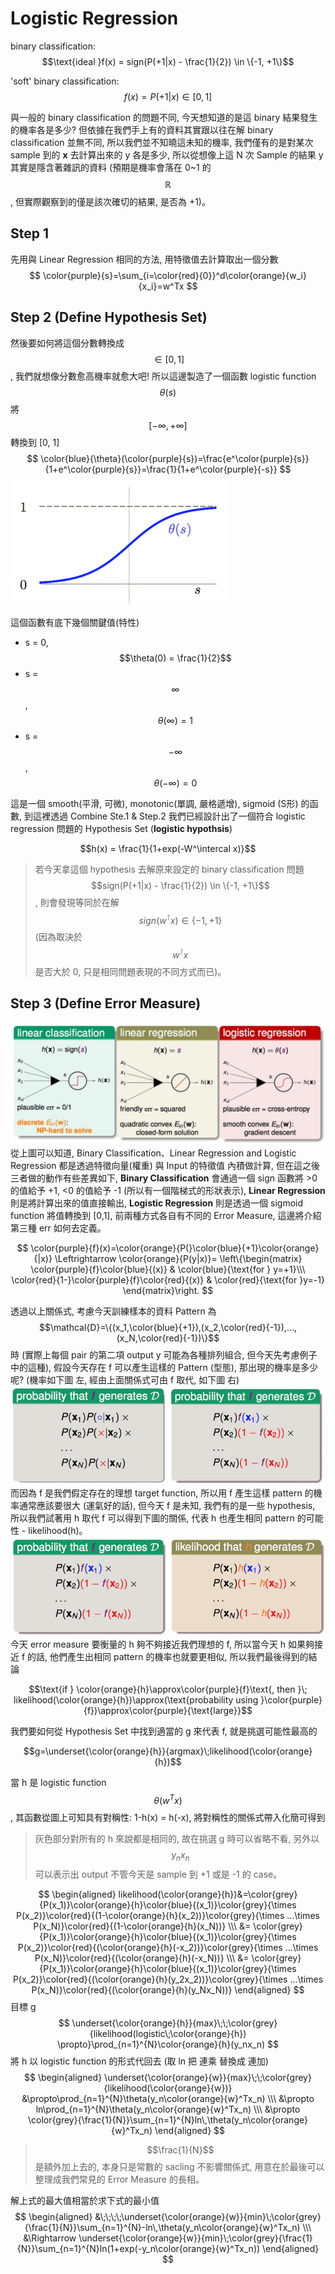# Logistic Regression

binary classification: $$\text{ideal }f(x) = sign(P(+1|x) - \frac{1}{2}) \in \{-1, +1\}$$

'soft' binary classification: $$f(x) = P(+1|x) \in [0, 1]$$

與一般的 binary classification 的問題不同, 今天想知道的是這 binary 結果發生的機率各是多少? 但依據在我們手上有的資料其實跟以往在解 binary classification 並無不同, 所以我們並不知曉這未知的機率, 我們僅有的是對某次 sample 到的 **x** 去計算出來的 y 各是多少, 所以從想像上這 N 次 Sample 的結果 y 其實是隱含著雜訊的資料 (預期是機率會落在 0~1 的 $$\mathbb{R}$$, 但實際觀察到的僅是該次確切的結果, 是否為 +1)。

## Step 1
先用與 Linear Regression 相同的方法, 用特徵值去計算取出一個分數
$$
\color{purple}{s}=\sum_{i=\color{red}{0}}^d\color{orange}{w_i}{x_i}=w^Tx
$$
## Step 2 (Define Hypothesis Set)
然後要如何將這個分數轉換成 $$\in [0, 1]$$, 我們就想像分數愈高機率就愈大吧! 所以這邊製造了一個函數 logistic function $$\theta(s)$$ 將 $$[-\infty,+\infty]$$ 轉換到 [0, 1]
$$
\color{blue}{\theta}(\color{purple}{s})=\frac{e^\color{purple}{s}}{1+e^\color{purple}{s}}=\frac{1}{1+e^\color{purple}{-s}}
$$
![](sigmoid_function.png)

這個函數有底下幾個關鍵值(特性)
* s = 0, $$\theta(0) = \frac{1}{2}$$
* s = $$\infty$$, $$\theta(\infty) = 1$$
* s = $$-\infty$$, $$\theta(-\infty) = 0$$

這是一個 smooth(平滑, 可微), monotonic(單調, 嚴格遞增), sigmoid (S形) 的函數, 到這裡透過 Combine Ste.1 & Step.2 我們已經設計出了一個符合 logistic regression 問題的 Hypothesis Set (**logistic hypothsis**)

$$h(x) = \frac{1}{1+exp(-W^\intercal x)}$$

> 若今天拿這個 hypothesis 去解原來設定的 binary classification 問題 $$sign(P(+1|x) - \frac{1}{2}) \in \{-1, +1\}$$, 則會發現等同於在解 $$sign(w^\intercal x) \in \{-1, +1\}$$ (因為取決於 $$w^\intercal x$$ 是否大於 0, 只是相同問題表現的不同方式而已)。

## Step 3 (Define Error Measure)
![](model_compare.jpg)
從上圖可以知道, Binary Classification、Linear Regression and Logistic Regression 都是透過特徵向量(權重) 與 Input 的特徵值 內積做計算, 但在這之後三者做的動作有些差異如下, **Binary Classification** 會通過一個 sign 函數將 >0 的值給予 +1, <0 的值給予 -1 (所以有一個階梯式的形狀表示), **Linear Regression** 則是將計算出來的值直接輸出, **Logistic Regression** 則是透過一個 sigmoid function 將值轉換到 [0,1], 前兩種方式各自有不同的 Error Measure, 這邊將介紹第三種 err 如何去定義。

$$
\color{purple}{f}(x)=\color{orange}{P(}\color{blue}{+1}\color{orange}{|x)} \Leftrightarrow \color{orange}{P(y|x)}=
\left\{\begin{matrix}
\color{purple}{f}\color{blue}{(x)} & \color{blue}{\text{for } y=+1}\\\
\color{red}{1-}\color{purple}{f}\color{red}{(x)} & \color{red}{\text{for }y=-1}
\end{matrix}\right.
$$

透過以上關係式, 考慮今天訓練樣本的資料 Pattern 為 $$\mathcal{D}=\{(x_1,\color{blue}{+1}),(x_2,\color{red}{-1}),...,(x_N,\color{red}{-1})\}$$ 時 (實際上每個 pair 的第二項 output y 可能為各種排列組合, 但今天先考慮例子中的這種), 假設今天存在 f 可以產生這樣的 Pattern (型態), 那出現的機率是多少呢? (機率如下圖 左, 經由上面關係式可由 f 取代, 如下圖 右)
![](probs_and_likelihood.jpg)
而因為 f 是我們假定存在的理想 target function, 所以用 f 產生這樣 pattern 的機率通常應該要很大 (運氣好的話), 但今天 f 是未知, 我們有的是一些 hypothesis, 所以我們試著用 h 取代 f 可以得到下圖的關係, 代表 h 也產生相同 pattern 的可能性 - likelihood(h)。
![](probs_and_likelihood_2.png)
今天 error measure 要衡量的 h 夠不夠接近我們理想的 f, 所以當今天 h 如果夠接近 f 的話, 他們產生出相同 pattern 的機率也就要更相似, 所以我們最後得到的結論

$$\text{if } \color{orange}{h}\approx\color{purple}{f}\text{, then }\; likelihood(\color{orange}{h})\approx(\text{probability using }\color{purple}{f})\approx\color{purple}{\text{large}}$$

我們要如何從 Hypothesis Set 中找到適當的 g 來代表 f, 就是挑選可能性最高的

$$g=\underset{\color{orange}{h}}{argmax}\;likelihood(\color{orange}{h})$$

當 h 是 logistic function $$\theta(w^Tx)$$, 其函數從圖上可知具有對稱性: 1-h(x) = h(-x), 將對稱性的關係式帶入化簡可得到
> 灰色部分對所有的 h 來說都是相同的, 故在挑選 g 時可以省略不看, 另外以 $$y_nx_n$$ 可以表示出 output 不管今天是 sample 到 +1 或是 -1 的 case。

$$
\begin{aligned}
likelihood(\color{orange}{h})&=\color{grey}{P(x_1)}\color{orange}{h}\color{blue}{(x_1)}\color{grey}{\times P(x_2)}\color{red}{(1-\color{orange}{h}(x_2))}\color{grey}{\times ...\times P(x_N)}\color{red}{(1-\color{orange}{h}(x_N))} \\\
&= \color{grey}{P(x_1)}\color{orange}{h}\color{blue}{(x_1)}\color{grey}{\times P(x_2)}\color{red}{(\color{orange}{h}(-x_2))}\color{grey}{\times ...\times P(x_N)}\color{red}{(\color{orange}{h}(-x_N))} \\\
&= \color{grey}{P(x_1)}\color{orange}{h}\color{blue}{(x_1)}\color{grey}{\times P(x_2)}\color{red}{(\color{orange}{h}(y_2x_2))}\color{grey}{\times ...\times P(x_N)}\color{red}{(\color{orange}{h}(y_Nx_N))}
\end{aligned}
$$
目標 g
$$
\underset{\color{orange}{h}}{max}\;\;\color{grey}{likelihood(logistic\;\color{orange}{h}) \propto}\prod_{n=1}^{N}\color{orange}{h}(y_nx_n)
$$將 h 以 logistic function 的形式代回去 (取 ln 把 連乘 替換成 連加)
$$
\begin{aligned}
\underset{\color{orange}{w}}{max}\;\;\color{grey}{likelihood(\color{orange}{w})} &\propto\prod_{n=1}^{N}\theta(y_n\color{orange}{w}^Tx_n) \\\
&\propto ln\prod_{n=1}^{N}\theta(y_n\color{orange}{w}^Tx_n) \\\
&\propto \color{grey}{\frac{1}{N}}\sum_{n=1}^{N}ln\,\theta(y_n\color{orange}{w}^Tx_n)
\end{aligned}
$$
> $$\frac{1}{N}$$ 是額外加上去的, 本身只是常數的 sacling 不影響關係式, 用意在於最後可以整理成我們常見的 Error Measure 的長相。

解上式的最大值相當於求下式的最小值
$$
\begin{aligned}
&\;\;\;\;\underset{\color{orange}{w}}{min}\;\color{grey}{\frac{1}{N}}\sum_{n=1}^{N}-ln\,\theta(y_n\color{orange}{w}^Tx_n) \\\
&\Rightarrow \underset{\color{orange}{w}}{min}\;\color{grey}{\frac{1}{N}}\sum_{n=1}^{N}ln(1+exp(-y_n\color{orange}{w}^Tx_n))
\end{aligned}
$$